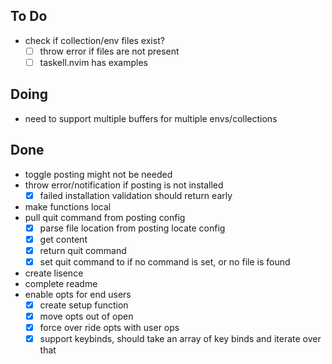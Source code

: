 ## To Do

- check if collection/env files exist?
    * [ ] throw error if files are not present
    * [ ] taskell.nvim has examples

## Doing

- need to support multiple buffers for multiple envs/collections

## Done

- toggle posting might not be needed
- throw error/notification if posting is not installed
    * [x] failed installation validation should return early
- make functions local
- pull    quit command from posting config
    * [x] parse file location from posting locate config
    * [x] get content
    * [x] return quit command
    * [x] set quit command to <C-C> if no command is set, or no file is found 
- create lisence
- complete readme
- enable opts for end users
    * [x] create setup function
    * [x] move opts out of open
    * [x] force over ride opts with user ops
    * [x] support keybinds, should take an array of key binds and iterate over that
